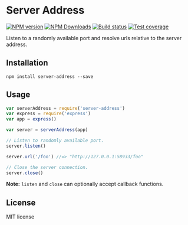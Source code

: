 # Server Address

[![NPM version][npm-image]][npm-url]
[![NPM Downloads][downloads-image]][downloads-url]
[![Build status][travis-image]][travis-url]
[![Test coverage][coveralls-image]][coveralls-url]

Listen to a randomly available port and resolve urls relative to the server address.

## Installation

```
npm install server-address --save
```

## Usage

```js
var serverAddress = require('server-address')
var express = require('express')
var app = express()

var server = serverAddress(app)

// Listen to randomly available port.
server.listen()

server.url('/foo') //=> "http://127.0.0.1:58933/foo"

// Close the server connection.
server.close()
```

**Note:** `listen` and `close` can optionally accept callback functions.

## License

MIT license

[npm-image]: https://img.shields.io/npm/v/server-address.svg?style=flat
[npm-url]: https://npmjs.org/package/server-address
[travis-image]: https://img.shields.io/travis/blakeembrey/server-address.svg?style=flat
[travis-url]: https://travis-ci.org/blakeembrey/server-address
[coveralls-image]: https://img.shields.io/coveralls/blakeembrey/server-address.svg?style=flat
[coveralls-url]: https://coveralls.io/r/blakeembrey/server-address?branch=master
[downloads-image]: https://img.shields.io/npm/dm/server-address.svg?style=flat
[downloads-url]: https://npmjs.org/package/server-address
